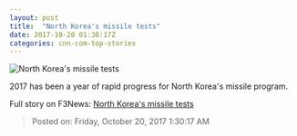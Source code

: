 ```yaml
---
layout: post
title:  "North Korea's missile tests"
date: 2017-10-20 01:30:17Z
categories: cnn-com-top-stories
---
```


![North Korea's missile tests](http://i2.cdn.cnn.com/cnnnext/dam/assets/170522180956-north-korea-4-missiles-launched-super-tease.jpg)

2017 has been a year of rapid progress for North Korea's missile program.


Full story on F3News: [North Korea's missile tests](http://www.f3nws.com/n/cfUqEF)

> Posted on: Friday, October 20, 2017 1:30:17 AM
